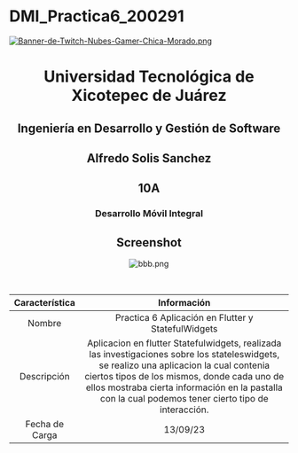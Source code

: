 # DMI_Practica6_200291

[![Banner-de-Twitch-Nubes-Gamer-Chica-Morado.png](https://i.postimg.cc/15q3LFXF/Banner-de-Twitch-Nubes-Gamer-Chica-Morado.png)](https://postimg.cc/MvzwBvyZ)

<div align="center">
  
# Universidad Tecnológica de Xicotepec de Juárez


## Ingeniería en Desarrollo y Gestión de Software
## Alfredo Solis Sanchez 
## 10A
### Desarrollo Móvil Integral


## Screenshot

![bbb.png](https://i.postimg.cc/mcChfjQQ/bbb.png)


&nbsp;
&nbsp;


|  Característica |  Información |
| :------------: | :------------: |
| Nombre  |  Practica 6 Aplicación en Flutter y StatefulWidgets |
| Descripción  | Aplicacion en flutter Statefulwidgets, realizada las investigaciones sobre los stateleswidgets, se realizo una aplicacion la cual contenia ciertos tipos de los mismos, donde cada uno de ellos mostraba cierta información en la pastalla con la cual podemos tener cierto tipo de interacción.  |
|  Fecha de Carga | 13/09/23  |


